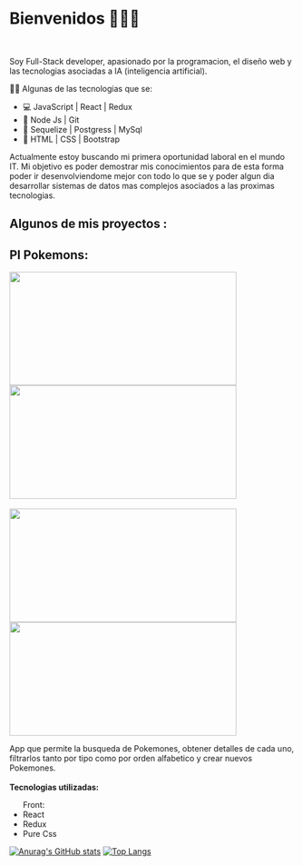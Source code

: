 <h1>Bienvenidos 👋👋👋</h1>
<br>

Soy Full-Stack developer, apasionado por la programacion, el diseño web y las tecnologias asociadas a IA (inteligencia artificial).

👨‍💻  Algunas de las tecnologias que se:

<ul>
  <li>💻 JavaScript | React | Redux </li>
  <li>🔧 Node Js | Git </li>
  <li>🧮 Sequelize | Postgress | MySql</li>
  <li>🎨 HTML | CSS | Bootstrap</li> 
</ul>

Actualmente estoy buscando mi primera oportunidad laboral en el mundo IT. Mi objetivo es poder demostrar mis conocimientos para de esta forma poder ir desenvolviendome mejor con todo lo que se y poder algun dia desarrollar sistemas de datos mas complejos asociados a las proximas tecnologias.

<h2>Algunos de mis proyectos : </h2>


<h2>PI Pokemons:</h2>

<div>
  <img src='https://user-images.githubusercontent.com/86069194/153212279-7ca228d5-914f-4b9d-a6b2-e9df14f2299c.jpg' width='400px' height='200px' align='center'/>
  <img src='https://user-images.githubusercontent.com/86069194/153222515-a6685c46-1de5-4c5f-a3af-15b1ba8a2fc5.jpg' width='400px' height='200px' align='center'/>
</div>
<br>
<div>
  <img src='https://user-images.githubusercontent.com/86069194/153223275-44a20b9a-9b64-4c09-bfc2-85baa9018cdb.jpg' width='400px' height='200px'/>
  <img src='https://user-images.githubusercontent.com/86069194/153223674-2c88b36b-9719-4265-94dc-3cca0219419a.jpg' width='400px' height='200px'/>
</div>

App que permite la busqueda de Pokemones, obtener detalles de cada uno, filtrarlos tanto por tipo como por orden alfabetico y crear nuevos Pokemones.
<br>
<br>
**Tecnologias utilizadas:**
<div>
<ul>Front:<li>React</li><li>Redux</li><li>Pure Css</li></ul>
 </div>




[![Anurag's GitHub stats](https://github-readme-stats.vercel.app/api?username=Miketr32&count_private=true&show_icons=true&theme=algolia&border_radius=20px)](https://github.com/anuraghazra/github-readme-stats) [![Top Langs](https://github-readme-stats.vercel.app/api/top-langs/?username=Miketr32&langs_count=8&theme=algolia&border_radius=20px)](https://github.com/anuraghazra/github-readme-stats)


